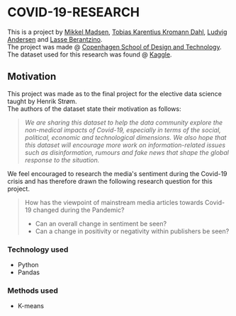 # COVID-19-RESEARCH

This is a project by [Mikkel Madsen](https://github.com/miguel2650), [Tobias Karentius Kromann Dahl](https://github.com/tobiaskkd), [Ludvig Andersen](https://github.com/ludvigandersen) and [Lasse Berantzino](https://github.com/lass5643).  
The project was made @ [Copenhagen School of Design and Technology](https://kea.dk/).
The dataset used for this research was found @ [Kaggle](https://www.kaggle.com/jannalipenkova/covid19-public-media-dataset).

## Motivation

This project was made as to the final project for the elective data science taught by Henrik Strøm.  
The authors of the dataset state their motivation as follows:

> _We are sharing this dataset to help the data community explore the non-medical impacts of Covid-19, especially in terms of the social, political, economic and technological dimensions. We also hope that this dataset will encourage more work on information-related issues such as disinformation, rumours and fake news that shape the global response to the situation._

We feel encouraged to research the media's sentiment during the Covid-19 crisis and has therefore drawn the following research question for this project.

> How has the viewpoint of mainstream media articles towards Covid-19 changed during the Pandemic?
>
> - Can an overall change in sentiment be seen?
> - Can a change in positivity or negativity within publishers be seen?

### Technology used

- Python
- Pandas

### Methods used

- K-means

